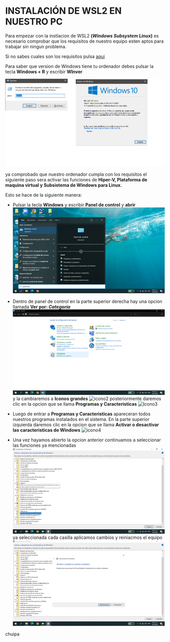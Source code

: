 # __INSTALACIÓN DE WSL2 EN NUESTRO PC__
Para empezar con la instlacion de WSL2 __(*Windows Subsystem Linux*)__ es necesario comprobar que los requisitos de nuestro equipo esten aptos para trabajar sin ningun problema. 

Si no sabes cuales son los requisitos pulsa [aqui](https://github.com/LuisKrlos27/WSL2/tree/main/Informaci%C3%B3n)

Para saber que version de Windows tiene tu ordenador debes pulsar la tecla __Windows + R__ y escribir __WInver__

![1](img/1.png)

ya comprobado que nuestro ordenador cumpla con los requisitos el siguiente paso sera activar las funciones de __Hiper-V, Plataforma de maquina virtual y Subsistema de Windows para Linux.__

Esto se hace de la siguiente manera:

* Pulsar la tecla __Windows__ y escribir __Panel de control__ y __abrir__
![Panel](img/Captura%20de%20pantalla%20(544).png)

* Dentro de panel de control en la parte superior derecha hay una opcion llamada __Ver por: *Categoria*__ 
![icono](img/Captura%20de%20pantalla%20(545).png)
y la cambiaremos a __Iconos grandes__
![icono2](img/Captura%20de%20pantalla%20(545_2).png)
posteriormente daremos clic en la opcion que se llama __Programas y Caracteristicas__
![Icono3](img/Captura%20de%20pantalla%20(545_3).png)

* Luego de entrar a __Programas y Caracteristicas__ apareceran todos nuestros programas instalados en el sistema.
En la parte superior izquierda daremos clic en la opcion que se llama __Activar o desactivar las caracteristicas de Windows__ 
![icono4](img/Captura%20de%20pantalla%20(545_4).png)

* Una vez hayamos abierto la opcion anterior continuamos a seleccionar las funciones ya mencionadas
![icono5](img/Captura%20de%20pantalla%20(549).png)
 ya seleccionada cada casilla aplicamos cambios y reiniacmos el equipo
 ![icono6](img/Captura%20de%20pantalla%20(552).png)

 chuipa